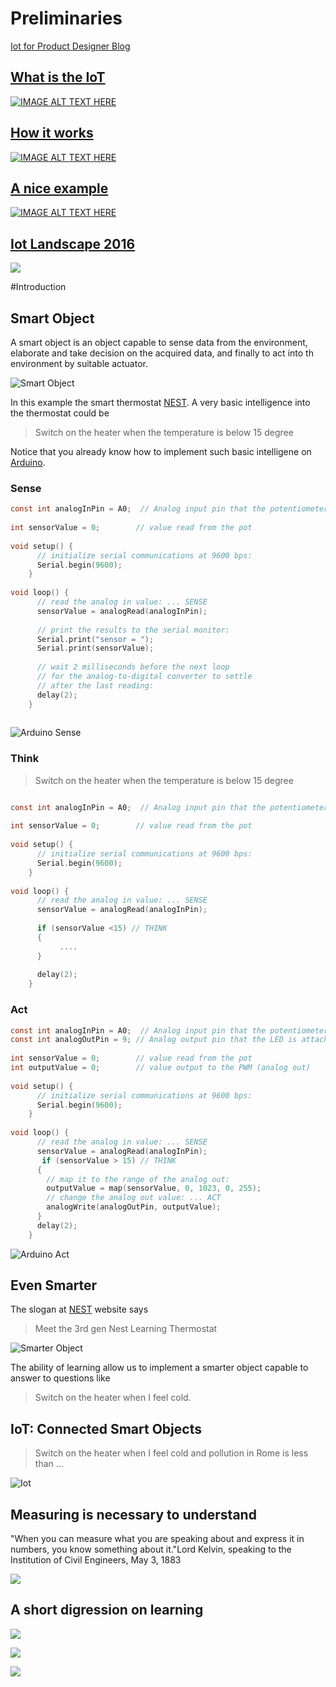 # Preliminaries

[Iot for Product Designer Blog](http://iot4pd.blogspot.it/) 

## [What is the IoT](https://youtu.be/wL34vK-On3o)

[![IMAGE ALT TEXT HERE](https://img.youtube.com/vi/wL34vK-On3o/0.jpg)](https://www.youtube.com/watch?v=wL34vK-On3o)

## [How it works](https://youtu.be/uEsKZGOxNKw)

[![IMAGE ALT TEXT HERE](https://img.youtube.com/vi/uEsKZGOxNKw/0.jpg)](https://www.youtube.com/watch?v=uEsKZGOxNKw)


## [A nice example](https://youtu.be/QSIPNhOiMoE)

[![IMAGE ALT TEXT HERE](https://img.youtube.com/vi/QSIPNhOiMoE/0.jpg)](https://www.youtube.com/watch?v=QSIPNhOiMoE)



## [Iot Landscape 2016](http://mattturck.com/2016/03/28/2016-iot-landscape/) 

![](/assets/Internet-of-Things-2016.png) 



#Introduction

## Smart Object

A smart object is an object capable to sense data from the environment, elaborate and take decision on the acquired data, and finally to act into th environment by suitable actuator.

![Smart Object](/assets/NEST1.png  "Smart Object")

In this example the smart thermostat [NEST](https://nest.com/). A very basic intelligence into the thermostat could be 

> Switch on the heater when the temperature is below 15 degree

Notice that you already know how to implement such basic intelligene on [Arduino](https://www.arduino.cc/).

### Sense
```c
const int analogInPin = A0;  // Analog input pin that the potentiometer is attached to
	
int sensorValue = 0;        // value read from the pot
	
void setup() {
	  // initialize serial communications at 9600 bps:
	  Serial.begin(9600);
	}
	
void loop() {
	  // read the analog in value: ... SENSE
	  sensorValue = analogRead(analogInPin);
	
	  // print the results to the serial monitor:
	  Serial.print("sensor = ");
	  Serial.print(sensorValue);
	
	  // wait 2 milliseconds before the next loop
	  // for the analog-to-digital converter to settle
	  // after the last reading:
	  delay(2);
	}
	
```

	
![Arduino Sense](/assets/arduino_sense.png  "Arduino Sense")

### Think
> Switch on the heater when the temperature is below 15 degree

```c

const int analogInPin = A0;  // Analog input pin that the potentiometer is attached to
	
int sensorValue = 0;        // value read from the pot
	
void setup() {
	  // initialize serial communications at 9600 bps:
	  Serial.begin(9600);
	}
	
void loop() {
	  // read the analog in value: ... SENSE
	  sensorValue = analogRead(analogInPin);
	  
	  if (sensorValue <15) // THINK
	  {
	       ....
	  }
	
	  delay(2);
	}
```
### Act

```c
const int analogInPin = A0;  // Analog input pin that the potentiometer is attached to
const int analogOutPin = 9; // Analog output pin that the LED is attached to
	
int sensorValue = 0;        // value read from the pot
int outputValue = 0;        // value output to the PWM (analog out)
	
void setup() {
	  // initialize serial communications at 9600 bps:
	  Serial.begin(9600);
	}
	
void loop() {
	  // read the analog in value: ... SENSE
	  sensorValue = analogRead(analogInPin);
	   if (sensorValue > 15) // THINK
	  {
	    // map it to the range of the analog out:
	    outputValue = map(sensorValue, 0, 1023, 0, 255);
	    // change the analog out value: ... ACT
	    analogWrite(analogOutPin, outputValue);
	  }
	  delay(2);
	}
```	
![Arduino Act](/assets/arduino_act.png  "Arduino Act")

## Even Smarter

The slogan at [NEST](https://nest.com/) website says

>Meet the 3rd gen Nest Learning Thermostat

![Smarter Object](/assets/NEST2.png  "Smarter Object")

The ability of learning allow us to implement a smarter object capable to answer to questions like

>Switch on the heater when I feel cold.

## IoT: Connected Smart Objects

>Switch on the heater when I feel cold and pollution in Rome is less than ...

![Iot](/assets/NEST3.png  "Iot")

## Measuring is necessary to understand 

"When you can measure what you are speaking about and express it in numbers, you know something about it."Lord Kelvin, speaking to the Institution of Civil Engineers, May 3, 1883

![](/assets/kelvin.jpg) 


## A short digression on learning

![](./assets/machinelearning.jpg) 

![](./assets/classification.jpg) 

![](./assets/regression.jpg) 


